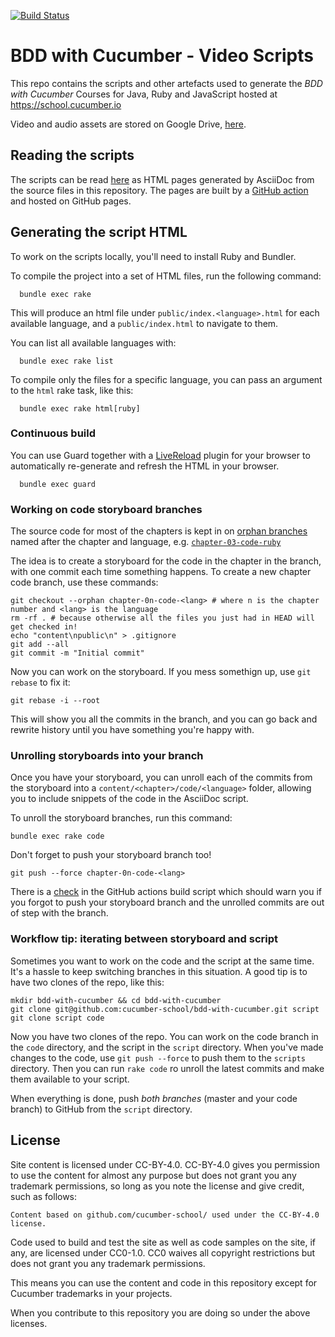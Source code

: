 [![Build Status](https://github.com/cucumber-school/bdd-with-cucumber/workflows/html/badge.svg)](https://github.com/cucumber-school/bdd-with-cucumber/actions)

# BDD with Cucumber - Video Scripts

This repo contains the scripts and other artefacts used to generate the *BDD with Cucumber* Courses for Java, Ruby and JavaScript hosted at https://school.cucumber.io

Video and audio assets are stored on Google Drive, [here](https://drive.google.com/drive/u/2/folders/1UevNOmYoxXFosSrg_wxfretQmJxunjv4).

## Reading the scripts

The scripts can be read [here](https://cucumber-school.github.io/bdd-with-cucumber/) as HTML pages generated by AsciiDoc from the source files in this repository. The pages are built by a [GitHub action](https://github.com/cucumber-school/bdd-with-cucumber/blob/master/.github/workflows/html.yml) and hosted on GitHub pages.

## Generating the script HTML

To work on the scripts locally, you'll need to install Ruby and Bundler.

To compile the project into a set of HTML files, run the following command:

```
  bundle exec rake
```

This will produce an html file under `public/index.<language>.html` for each available language, and a `public/index.html` to navigate to them.

You can list all available languages with:

```
  bundle exec rake list
```

To compile only the files for a specific language, you can pass an argument to the `html` rake task, like this:

```
  bundle exec rake html[ruby]
```

### Continuous build

You can use Guard together with a [LiveReload](http://livereload.com/) plugin for your browser to automatically re-generate and refresh the HTML in your browser.

```
  bundle exec guard
```

### Working on code storyboard branches

The source code for most of the chapters is kept in on [orphan branches](https://git-scm.com/docs/git-checkout/1.7.3.1#git-checkout---orphan) named after the chapter and language, e.g. [`chapter-03-code-ruby`](https://github.com/cucumber-school/bdd-with-cucumber/commits/chapter-03-code-ruby)

The idea is to create a storyboard for the code in the chapter in the branch, with one commit each time something happens. To create a new chapter code branch, use these commands:

    git checkout --orphan chapter-0n-code-<lang> # where n is the chapter number and <lang> is the language
    rm -rf . # because otherwise all the files you just had in HEAD will get checked in!
    echo "content\npublic\n" > .gitignore
    git add --all
    git commit -m "Initial commit"

Now you can work on the storyboard. If you mess somethign up, use `git rebase` to fix it:

    git rebase -i --root

This will show you all the commits in the branch, and you can go back and rewrite history until you have something you're happy with.

### Unrolling storyboards into your branch

Once you have your storyboard, you can unroll each of the commits from the storyboard into a `content/<chapter>/code/<language>`
folder, allowing you to include snippets of the code in the AsciiDoc script.

To unroll the storyboard branches, run this command:

    bundle exec rake code

Don't forget to push your storyboard branch too!

    git push --force chapter-0n-code-<lang>

There is a [check](https://github.com/cucumber-school/bdd-with-cucumber/blob/master/.github/workflows/html.yml#L26) in the GitHub actions build script which should warn you if you forgot to push your storyboard branch and the unrolled commits are out of step with the branch.

### Workflow tip: iterating between storyboard and script

Sometimes you want to work on the code and the script at the same time. It's a hassle to keep switching
branches in this situation. A good tip is to have two clones of the repo, like this:

````
mkdir bdd-with-cucumber && cd bdd-with-cucumber
git clone git@github.com:cucumber-school/bdd-with-cucumber.git script
git clone script code
````

Now you have two clones of the repo. You can work on the code branch in the `code` directory, and the script in the `script` directory. When you've made changes to the code, use `git push --force` to push them to the `scripts` directory. Then you can run `rake code` ro unroll the latest commits and make them available to your script.

When everything is done, push *both branches* (master and your code branch) to GitHub from the `script` directory.

## License

Site content is licensed under CC-BY-4.0. CC-BY-4.0 gives you permission to use the content for almost any purpose but does not grant you any trademark permissions, so long as you note the license and give credit, such as follows:

    Content based on github.com/cucumber-school/ used under the CC-BY-4.0 license.

Code used to build and test the site as well as code samples on the site, if any, are licensed under CC0-1.0. CC0 waives all copyright restrictions but does not grant you any trademark permissions.

This means you can use the content and code in this repository except for Cucumber trademarks in your projects.

When you contribute to this repository you are doing so under the above licenses.

